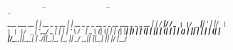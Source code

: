                _                   _                                             _ 
 ___  ___ __ _| | __ _       _ __ | | __ _ _   _  __ _ _ __ ___  _   _ _ __   __| |
/ __|/ __/ _` | |/ _` |_____| '_ \| |/ _` | | | |/ _` | '__/ _ \| | | | '_ \ / _` |
\__ \ (_| (_| | | (_| |_____| |_) | | (_| | |_| | (_| | | | (_) | |_| | | | | (_| |
|___/\___\__,_|_|\__,_|     | .__/|_|\__,_|\__, |\__, |_|  \___/ \__,_|_| |_|\__,_|
                            |_|            |___/ |___/                             
